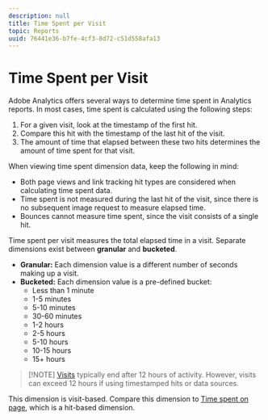 ```yaml
---
description: null
title: Time Spent per Visit
topic: Reports
uuid: 76441e36-b7fe-4cf3-8d72-c51d558afa13
---
```


# Time Spent per Visit

Adobe Analytics offers several ways to determine time spent in Analytics reports. In most cases, time spent is calculated using the following steps:

1. For a given visit, look at the timestamp of the first hit.
2. Compare this hit with the timestamp of the last hit of the visit.
3. The amount of time that elapsed between these two hits determines the amount of time spent for that visit.

When viewing time spent dimension data, keep the following in mind:

* Both page views and link tracking hit types are considered when calculating time spent data.
* Time spent is not measured during the last hit of the visit, since there is no subsequent image request to measure elapsed time.
* Bounces cannot measure time spent, since the visit consists of a single hit.

Time spent per visit measures the total elapsed time in a visit. Separate dimensions exist between **granular** and **bucketed**.

* **Granular:** Each dimension value is a different number of seconds making up a visit.
* **Bucketed:** Each dimension value is a pre-defined bucket:
  * Less than 1 minute
  * 1-5 minutes
  * 5-10 minutes
  * 30-60 minutes
  * 1-2 hours
  * 2-5 hours
  * 5-10 hours
  * 10-15 hours
  * 15+ hours

> [!NOTE] [Visits](../c-metrics/metrics-visit.md) typically end after 12 hours of activity. However, visits can exceed 12 hours if using timestamped hits or data sources.

This dimension is visit-based. Compare this dimension to [Time spent on page](reports-time-spent-on-page.md), which is a hit-based dimension.
